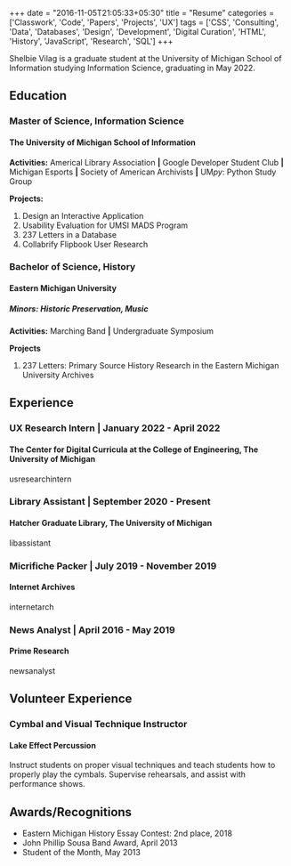 +++
date = "2016-11-05T21:05:33+05:30"
title = "Resume"
categories = ['Classwork', 'Code', 'Papers', 'Projects', 'UX']
tags = ['CSS', 'Consulting', 'Data', 'Databases', 'Design', 'Development', 'Digital Curation', 'HTML', 'History', 'JavaScript', 'Research', 'SQL']
+++

Shelbie Vilag is a graduate student at the University of Michigan School of Information studying Information Science, graduating in May 2022.

## Education

### Master of Science, Information Science

#### **The University of Michigan School of Information**

**Activities:**
Americal Library Association **|**
Google Developer Student Club **|**
Michigan Esports **|**
Society of American Archivists **|**
UM*py*: Python Study Group

**Projects:**

1. Design an Interactive Application
2. Usability Evaluation for UMSI MADS Program
3. 237 Letters in a Database
4. Collabrify Flipbook User Research

### Bachelor of Science, History

#### **Eastern Michigan University**

##### Minors: Historic Preservation, Music

**Activities:**
Marching Band **|**
Undergraduate Symposium

**Projects**

1. 237 Letters: Primary Source History Research in the Eastern Michigan University Archives

## Experience

### UX Research Intern | January 2022 - April 2022

#### **The Center for Digital Curricula at the College of Engineering, The University of Michigan**

usresearchintern

### Library Assistant | September 2020 - Present

#### **Hatcher Graduate Library, The University of Michigan**

libassistant

### Micrifiche Packer | July 2019 - November 2019

#### **Internet Archives**

internetarch

### News Analyst | April 2016 - May 2019

#### **Prime Research**

newsanalyst

## Volunteer Experience

### Cymbal and Visual Technique Instructor

#### **Lake Effect Percussion**

Instruct students on proper visual techniques and teach students how to properly play the cymbals. Supervise rehearsals, and assist with performance shows.

## Awards/Recognitions

- Eastern Michigan History Essay Contest: 2nd place, 2018
- John Phillip Sousa Band Award, April 2013
- Student of the Month, May 2013

